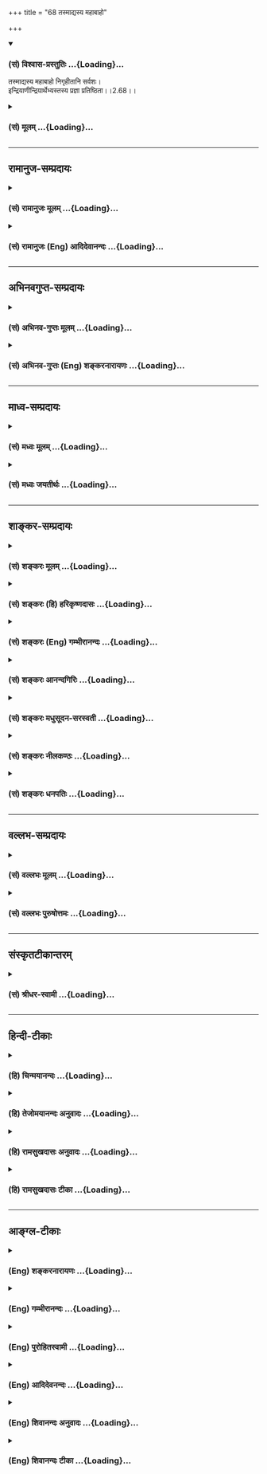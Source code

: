 +++
title = "68 तस्माद्यस्य महाबाहो"

+++
<div class="js_include" newlevelforh1="3" title="(सं) विश्वास-प्रस्तुतिः" unfilled url="/purANam/mahAbhAratam/06-bhIShma-parva/02-bhagavad-gItA-parva/saMskRtam/vishvAsa-prastutiH/02_sAnkhya-yogaH_sarva-/68_tasmAdyasya_mahAb.md">
<details open><summary><h3>(सं) विश्वास-प्रस्तुतिः ...{Loading}...</h3></summary>

तस्माद्यस्य महाबाहो निगृहीतानि सर्वशः।  
इन्द्रियाणीन्द्रियार्थेभ्यस्तस्य प्रज्ञा प्रतिष्ठिता।।2.68।।
</details>
</div>
<div class="js_include collapsed" newlevelforh1="3" title="(सं) मूलम्" unfilled url="/purANam/mahAbhAratam/06-bhIShma-parva/02-bhagavad-gItA-parva/saMskRtam/mUlam/02_sAnkhya-yogaH_sarva-/68_tasmAdyasya_mahAb.md">
<details><summary><h3>(सं) मूलम् ...{Loading}...</h3></summary>

तस्माद्यस्य महाबाहो निगृहीतानि सर्वशः।  
इन्द्रियाणीन्द्रियार्थेभ्यस्तस्य प्रज्ञा प्रतिष्ठिता।।2.68।।
</details>
</div>


_________________
## रामानुज-सम्प्रदायः
<div class="js_include collapsed" newlevelforh1="3" title="(सं) रामानुजः मूलम्" unfilled url="/purANam/mahAbhAratam/06-bhIShma-parva/02-bhagavad-gItA-parva/saMskRtam/rAmAnujaH/mUlam/02_sAnkhya-yogaH_sarva-/68_tasmAdyasya_mahAb.md">
<details><summary><h3>(सं) रामानुजः मूलम् ...{Loading}...</h3></summary>

।।2.68।।**तस्माद्** उक्तेन प्रकारेण शुभाश्रये मयि निविष्टमनसो **यस्य
इन्द्रियाणि इन्द्रियार्थेभ्यः सर्वशो निगृहीतानि तस्य** एव आत्मनि
**प्रज्ञा प्रतिष्ठिता** भवति।  
एवं नियतेन्द्रियस्य प्रसन्नमनसः सिद्धिम् आह  

</details>
</div>
<div class="js_include collapsed" newlevelforh1="3" title="(सं) रामानुजः (Eng) आदिदेवानन्दः" unfilled url="/purANam/mahAbhAratam/06-bhIShma-parva/02-bhagavad-gItA-parva/saMskRtam/rAmAnujaH/english/AdidevAnandaH/02_sAnkhya-yogaH_sarva-/68_tasmAdyasya_mahAb.md">
<details><summary><h3>(सं) रामानुजः (Eng) आदिदेवानन्दः ...{Loading}...</h3></summary>

2.68 Therefore, in the way described above, he whose mind is focussed on
Me the auspicious object for meditation, and whose senses are thery
restrained from sense-objects in everyway, in his mind alone wisdom is
firmly set. Sri Krsna now speaks of the state of attainment by one whose
senses are subdued and whose mind is serene.

</details>
</div>


_________________
## अभिनवगुप्त-सम्प्रदायः
<div class="js_include collapsed" newlevelforh1="3" title="(सं) अभिनव-गुप्तः मूलम्" unfilled url="/purANam/mahAbhAratam/06-bhIShma-parva/02-bhagavad-gItA-parva/saMskRtam/abhinava-guptaH/mUlam/02_sAnkhya-yogaH_sarva-/68_tasmAdyasya_mahAb.md">
<details><summary><h3>(सं) अभिनव-गुप्तः मूलम् ...{Loading}...</h3></summary>

।।2.66 2.70।। रागद्वेषेत्यादि प्रतिष्ठितेत्यन्तम्। यस्तु मनसो नियामकः स
विषयान् सेवमानोऽपि न क्रोधादिकल्लोलैरभिभूयते इति स एव स्थितप्रज्ञो
योगीति तात्पर्यम्।  

</details>
</div>
<div class="js_include collapsed" newlevelforh1="3" title="(सं) अभिनव-गुप्तः (Eng) शङ्करनारायणः" unfilled url="/purANam/mahAbhAratam/06-bhIShma-parva/02-bhagavad-gItA-parva/saMskRtam/abhinava-guptaH/english/shankaranArAyaNaH/02_sAnkhya-yogaH_sarva-/68_tasmAdyasya_mahAb.md">
<details><summary><h3>(सं) अभिनव-गुप्तः (Eng) शङ्करनारायणः ...{Loading}...</h3></summary>

2.64-68 Raga-dvesa-etc. upto pratisthita. Here the purport is this : He,
who controls his mind, is not tossed by the waves of wrath etc., even
while he is enjoying the sense-objects; hence he alone is a man of Yoga,
a man-of-stabilized-intellect. Extraordinary is the man of Yoga, even
while he is attending to the worldly business. While examining this
point, the characteristics mark of his (man of Yoga), is briefly related
by the Supreme Lord-

</details>
</div>


_________________
## माध्व-सम्प्रदायः
<div class="js_include collapsed" newlevelforh1="3" title="(सं) मध्वः मूलम्" unfilled url="/purANam/mahAbhAratam/06-bhIShma-parva/02-bhagavad-gItA-parva/saMskRtam/madhvaH/mUlam/02_sAnkhya-yogaH_sarva-/68_tasmAdyasya_mahAb.md">
<details><summary><h3>(सं) मध्वः मूलम् ...{Loading}...</h3></summary>

।।2.68।। तस्मात्सर्वात्मना निगृहीतेन्द्रिय एव ज्ञानीति निगमयति।
तस्मादिति।  

</details>
</div>
<div class="js_include collapsed" newlevelforh1="3" title="(सं) मध्वः जयतीर्थः" unfilled url="/purANam/mahAbhAratam/06-bhIShma-parva/02-bhagavad-gItA-parva/saMskRtam/madhvaH/jayatIrthaH/02_sAnkhya-yogaH_sarva-/68_tasmAdyasya_mahAb.md">
<details><summary><h3>(सं) मध्वः जयतीर्थः ...{Loading}...</h3></summary>

।।2.68।। अत्र परमं प्रमेयं ज्ञानिलक्षणं प्रकृतं तस्यासम्भवपरिहाराय
ज्ञानस्य महाप्रयत्नसाध्येन्द्रियनिग्रहसाध्यत्वं  
  
च तत्र कस्यायमुपसंहार इति न ज्ञायतेऽत आह  **तस्मादि**ति। ज्ञानी जायत
इति शेषः। यत एवं निगृहीतेन्द्रियस्यैव प्रसादः प्रसादवत एव युक्तिः
युक्तिमत एव श्रवणमननाभ्यां तत्त्वज्ञानं तत्त्वज्ञानवत
एवापरोक्षज्ञानसाधनं ध्यानं नान्यथा तस्मादित्यर्थः।  

</details>
</div>


_________________
## शाङ्कर-सम्प्रदायः
<div class="js_include collapsed" newlevelforh1="3" title="(सं) शङ्करः मूलम्" unfilled url="/purANam/mahAbhAratam/06-bhIShma-parva/02-bhagavad-gItA-parva/saMskRtam/shankaraH/mUlam/02_sAnkhya-yogaH_sarva-/68_tasmAdyasya_mahAb.md">
<details><summary><h3>(सं) शङ्करः मूलम् ...{Loading}...</h3></summary>

।।2.68।।  
  
इन्द्रियाणां प्रवृत्तौ दोष उपपादितो यस्मात् **तस्मात् यस्य** यतेः हे
**महाबाहो निगृहीतानि सर्वशः** सर्वप्रकारैः मानसादिभेदैः **इन्द्रियाणि
इन्द्रियार्थेभ्यः** शब्दादिभ्यः **तस्य प्रज्ञा प्रतिष्ठिता।।  
योऽयं लौकिको वैदिकश्च व्यवहारः स उत्पन्नविवेकज्ञानस्य स्थितप्रज्ञस्य
अविद्याकार्यत्वात् अविद्यानिवृत्तौ निवर्तते अविद्यायाश्च विद्याविरोधात्
निवृत्तिः इत्येतमर्थं स्फुटीकुर्वन् आह  
  
**

</details>
</div>
<div class="js_include collapsed" newlevelforh1="3" title="(सं) शङ्करः (हि) हरिकृष्णदासः" unfilled url="/purANam/mahAbhAratam/06-bhIShma-parva/02-bhagavad-gItA-parva/saMskRtam/shankaraH/hindI/harikRShNadAsaH/02_sAnkhya-yogaH_sarva-/68_tasmAdyasya_mahAb.md">
<details><summary><h3>(सं) शङ्करः (हि) हरिकृष्णदासः ...{Loading}...</h3></summary>

।।2.68।। यततो ह्यपि इस श्लोकसे प्रतिपादित अर्थकी अनेक प्रकारसे उपपत्ति
बतलाकर उस अभिप्रायको सिद्ध करके अब उसका उपसंहार करते हैं  
  
क्योंकि इन्द्रियोंकी प्रवृत्तिमें दोष सिद्ध किया जा चुका है इसलिये हे
महाबाहो जिस साधककी इन्द्रियाँ अपनेअपने शब्दादि विषयोंसे सब प्रकारसे
अर्थात् मानसिक आदि भेदोंसे निगृहीत की जा चुकी हैं ( वशमें की हुई हैं )
उसकी बुद्धि प्रतिष्ठित है।  

</details>
</div>
<div class="js_include collapsed" newlevelforh1="3" title="(सं) शङ्करः (Eng) गम्भीरानन्दः" unfilled url="/purANam/mahAbhAratam/06-bhIShma-parva/02-bhagavad-gItA-parva/saMskRtam/shankaraH/english/gambhIrAnandaH/02_sAnkhya-yogaH_sarva-/68_tasmAdyasya_mahAb.md">
<details><summary><h3>(सं) शङ्करः (Eng) गम्भीरानन्दः ...{Loading}...</h3></summary>

2.68 Since the evils arising from the activities of the organs have been
described, tasmat, therefore; mahabaho, O mighty-armed one; tasya, his,
the sannyasin's; prajna, wisdom; pratisthita, becomes established;
yasya, whose; indriyani, organs; sarvasah, in all their varieties,
differentiated as mind etc.; nigrhitani, are withdrawn;
indriya-arthhyah, from their objects such as sound etc. In the case of a
man of steady wisdom in whom has arisen discriminating knowledge, those
which are these ordinary and Vedic dealings cease on the eradication of
ignorance, they being effects of ignorance. And ignorance ceases because
it is opposed to Knowledge. For clarifying this idea, the Lord says:

</details>
</div>
<div class="js_include collapsed" newlevelforh1="3" title="(सं) शङ्करः आनन्दगिरिः" unfilled url="/purANam/mahAbhAratam/06-bhIShma-parva/02-bhagavad-gItA-parva/saMskRtam/shankaraH/AnandagiriH/02_sAnkhya-yogaH_sarva-/68_tasmAdyasya_mahAb.md">
<details><summary><h3>(सं) शङ्करः आनन्दगिरिः ...{Loading}...</h3></summary>

।।2.68।। यततो हीत्यादिश्लोकाभ्यामुक्तस्यैवार्थस्य प्रकृतश्लोकाभ्यामपि
कथ्यमानत्वादस्ति पुनरुक्तिरित्याशङ्क्य परिहरति **यततो हीत्यादिना।**
ध्यायतो विषयानित्यादिनोपपत्तिवचनमुन्नेयम्।
तच्छब्दापेक्षितार्थोक्तिद्वारा श्लोकमवतारयति **इन्द्रियाणामिति।**
असमाहितेन मनसा यस्मादनुविधीयमानानीन्द्रियाणि प्रसह्य प्रज्ञामपहरन्ति
तस्मादिति योजना।  

</details>
</div>
<div class="js_include collapsed" newlevelforh1="3" title="(सं) शङ्करः मधुसूदन-सरस्वती" unfilled url="/purANam/mahAbhAratam/06-bhIShma-parva/02-bhagavad-gItA-parva/saMskRtam/shankaraH/madhusUdana-sarasvatI/02_sAnkhya-yogaH_sarva-/68_tasmAdyasya_mahAb.md">
<details><summary><h3>(सं) शङ्करः मधुसूदन-सरस्वती ...{Loading}...</h3></summary>

।।2.68।। हि यस्मादेवं सर्वशः सर्वाणि समनस्कानि। हे महाबाहो इति संबोधयन्  
  
सर्वशत्रुनिवारणक्षमत्वादिन्द्रियशत्रुनिवारणेऽपि त्वं क्षमोऽसीति सूचयति।
स्पष्टमन्यत्। तस्येति सिद्धस्य साधकस्य च परामर्शः। इन्द्रियसंयमयस्य
स्थितप्रज्ञंप्रति लक्षणत्वस्य मुमुक्षुंप्रति प्रज्ञासाधनत्वस्य
चोपसंहरणीयत्वात्।  

</details>
</div>
<div class="js_include collapsed" newlevelforh1="3" title="(सं) शङ्करः नीलकण्ठः" unfilled url="/purANam/mahAbhAratam/06-bhIShma-parva/02-bhagavad-gItA-parva/saMskRtam/shankaraH/nIlakaNThaH/02_sAnkhya-yogaH_sarva-/68_tasmAdyasya_mahAb.md">
<details><summary><h3>(सं) शङ्करः नीलकण्ठः ...{Loading}...</h3></summary>

।।2.68।। यततो ह्यपीत्यत्रोपक्रान्तमर्थं बहुधोपपाद्योपसंहरति
**तस्मादिति।** यस्मादिन्द्रियाधीनं मनो मनोनुगा च प्रज्ञा तस्मात् हे
महाबाहो यस्य यतेरिन्द्रियाणि सर्वशः सर्वप्रकारेण स्वकारणेन मनसा
सहितानीति यावत्। इन्द्रियार्थेभ्यः शब्दादिभ्यो निगृहीतानि भवन्ति तस्य
प्रज्ञा प्रतिष्ठितेति विद्धि।  

</details>
</div>
<div class="js_include collapsed" newlevelforh1="3" title="(सं) शङ्करः धनपतिः" unfilled url="/purANam/mahAbhAratam/06-bhIShma-parva/02-bhagavad-gItA-parva/saMskRtam/shankaraH/dhanapatiH/02_sAnkhya-yogaH_sarva-/68_tasmAdyasya_mahAb.md">
<details><summary><h3>(सं) शङ्करः धनपतिः ...{Loading}...</h3></summary>

।।2.68।। उपसंहरति **तस्मादिति।** महाबाहुभ्यां शत्रून्विजित्य यथा
राज्यस्य प्रतिष्ठितत्वं शूरैः संपाद्यते एवं
विवेकिभिरिन्द्रियशत्रून्जित्वा प्रज्ञाप्रतिष्ठितत्वमिति सूचयन्संबोधयति
हे महाबाहो इति।  

</details>
</div>


_________________
## वल्लभ-सम्प्रदायः
<div class="js_include collapsed" newlevelforh1="3" title="(सं) वल्लभः मूलम्" unfilled url="/purANam/mahAbhAratam/06-bhIShma-parva/02-bhagavad-gItA-parva/saMskRtam/vallabhaH/mUlam/02_sAnkhya-yogaH_sarva-/68_tasmAdyasya_mahAb.md">
<details><summary><h3>(सं) वल्लभः मूलम् ...{Loading}...</h3></summary>

।।2.68।। उक्तमुपसंहरति तस्मादिति। हे क्रियाशक्तियुक्त यस्येन्द्रियाणि
सर्वशः इन्द्रियार्थेभ्यो विषयेभ्यो निगृहीतानि तस्य प्रज्ञा
प्रतिष्ठिताऽवसेया। स तादृशो लक्ष्यत इत्यर्थः। सम्बोधनेन त्वमपि
महाबाहुभ्यां इममिन्द्रियनिग्रहणं कुरुष्वेति सूचितम्।  

</details>
</div>
<div class="js_include collapsed" newlevelforh1="3" title="(सं) वल्लभः पुरुषोत्तमः" unfilled url="/purANam/mahAbhAratam/06-bhIShma-parva/02-bhagavad-gItA-parva/saMskRtam/vallabhaH/puruShottamaH/02_sAnkhya-yogaH_sarva-/68_tasmAdyasya_mahAb.md">
<details><summary><h3>(सं) वल्लभः पुरुषोत्तमः ...{Loading}...</h3></summary>

  
  
।।2.68।। तस्मात् सर्वथेन्द्रियनिग्रहकर्तुरेव प्रज्ञा प्रतिष्ठिता
भवतीत्याह तस्मादिति। यस्मादिन्द्रियनिग्रहाभावे प्रज्ञा नश्यति तस्मात्
यस्य इन्द्रियार्थेभ्यो विषयेभ्य इन्द्रियाणि निगृहीतानि तस्य प्रज्ञा
प्रतिष्ठिता भवतीत्यर्थः। महाबाहो इति सम्बोधनेन तथाकरणसामर्थ्यं
ज्ञापितम्।  
  
  
  

</details>
</div>


_________________
## संस्कृतटीकान्तरम्
<div class="js_include collapsed" newlevelforh1="3" title="(सं) श्रीधर-स्वामी" unfilled url="/purANam/mahAbhAratam/06-bhIShma-parva/02-bhagavad-gItA-parva/saMskRtam/shrIdhara-svAmI/02_sAnkhya-yogaH_sarva-/68_tasmAdyasya_mahAb.md">
<details><summary><h3>(सं) श्रीधर-स्वामी ...{Loading}...</h3></summary>

।।2.68।। इन्द्रियसंयमस्य स्थितप्रज्ञत्वसाधनत्वलक्षणत्वं प्रोक्तमुपसंहरति
**यस्मादिति।** प्रतिष्ठिता भवतीत्यर्थः। लक्षणत्वोपसंहारे तस्य प्रज्ञा
प्रतिष्ठिता ज्ञातव्येत्यर्थः। महाबाहो इति संबोधनं वैरिनिग्रहसमर्थस्य
तवात्रापि सामर्थ्यं भवेदिति सूचयति।  

</details>
</div>


_________________
## हिन्दी-टीकाः
<div class="js_include collapsed" newlevelforh1="3" title="(हि) चिन्मयानन्दः" unfilled url="/purANam/mahAbhAratam/06-bhIShma-parva/02-bhagavad-gItA-parva/hindI/chinmayAnandaH/02_sAnkhya-yogaH_sarva-/68_tasmAdyasya_mahAb.md">
<details><summary><h3>(हि) चिन्मयानन्दः ...{Loading}...</h3></summary>

।।2.68।। किसी सिद्धांत को समझाते समय पर्याप्त तर्क प्रस्तुत किये बिना हम
अन्तिम निष्कर्ष को प्रकट नहीं करते चाहे वह निष्कर्ष कितना ही स्वीकार
करने योग्य क्यों न हो। इसी को ध्यान में रखते हुए श्रीकृष्ण अर्जुन को
आवश्यक तर्क देने के बाद इस श्लोक में इस निष्कर्ष पर पहुँचते हैं कि केवल
अश्रु विलाप और शोक के अतिरिक्त किसी उच्चतर वस्तु की अपेक्षा यदि हम जीवन
में करते हैं तो संयमपूर्ण जीवन ही जीने योग्य है। इन्द्रियों के विषयों से
जिसकी इन्द्रियाँ पूर्णत वश में होती हैं वही पुरुष वास्तव में स्थितप्रज्ञ
है।  
इन्द्रियों को वश में रखने का अर्थ यह नहीं समझना चाहिए कि ज्ञानी पुरुष की
इन्द्रियाँ निरुपयोगी हो जाती हैं जिससे वह किसी प्रकार विषय ग्रहण ही न कर
सके इन्द्रियों की दुर्बलता ज्ञान का लक्षण नहीं। इसका अर्थ केवल यह है कि
विषयों के ग्रहण करने से उसके मन की शान्ति में कोई विघ्न नहीं आ सकता उसे
कोई विचलित नहीं कर सकता। अज्ञानी पुरुष इन्द्रियों का दास होता है जबकि
स्थितप्रज्ञ पुरुष उनका स्वामी।  
ज्ञानी के लक्षण को स्पष्ट करते हुए भगवान् आगे कहते हैं  

</details>
</div>
<div class="js_include collapsed" newlevelforh1="3" title="(हि) तेजोमयानन्दः अनुवादः" unfilled url="/purANam/mahAbhAratam/06-bhIShma-parva/02-bhagavad-gItA-parva/hindI/tejomayAnandaH/anuvAdaH/02_sAnkhya-yogaH_sarva-/68_tasmAdyasya_mahAb.md">
<details><summary><h3>(हि) तेजोमयानन्दः अनुवादः ...{Loading}...</h3></summary>

।।2.68।। इसलिये; हे महाबाहो जिस पुरुष की इन्द्रियाँ सब प्रकार इन्द्रियों
के विषयों के वश में की हुई होती हैं; उसकी बुद्धि स्थिर होती है।।  
  

</details>
</div>
<div class="js_include collapsed" newlevelforh1="3" title="(हि) रामसुखदासः अनुवादः" unfilled url="/purANam/mahAbhAratam/06-bhIShma-parva/02-bhagavad-gItA-parva/hindI/rAmasukhadAsaH/anuvAdaH/02_sAnkhya-yogaH_sarva-/68_tasmAdyasya_mahAb.md">
<details><summary><h3>(हि) रामसुखदासः अनुवादः ...{Loading}...</h3></summary>

।।2.68।। इसलिये हे महाबाहो ! जिस मनुष्यकी इन्द्रियाँ इन्द्रियोंके
विषयोंसे सर्वथा निगृहीत (वशमें की हुई) हैं, उसकी बुद्धि स्थिर है।

</details>
</div>
<div class="js_include collapsed" newlevelforh1="3" title="(हि) रामसुखदासः टीका" unfilled url="/purANam/mahAbhAratam/06-bhIShma-parva/02-bhagavad-gItA-parva/hindI/rAmasukhadAsaH/TIkA/02_sAnkhya-yogaH_sarva-/68_tasmAdyasya_mahAb.md">
<details><summary><h3>(हि) रामसुखदासः टीका ...{Loading}...</h3></summary>

2.68।।***व्याख्या--*'तस्माद्यस्य ৷৷. प्रज्ञा प्रतिष्ठिता'--**साठवें
श्लोकसे मन और इन्द्रियोंको वशमें करनेका जो विषय चला आ रहा है, उसका
उपसंहार करते हुए **'तस्मात्'** पदसे कहते हैं कि जिसके मन और
इन्द्रियोंमें संसारका आकर्षण नहीं रहा है, उसकी बुद्धि प्रतिष्ठित है।  
यहाँ**'सर्वशः'**पद देनेका तात्पर्य है कि संसारके साथ व्यवहार करते हुए
अथवा एकान्तमें चिन्तन करते हुए किसी भी अवस्थामें उसकी इन्द्रियाँ
भोगोंमें, विषयोंमें प्रवृत्त नहीं होतीं। व्यवहारकालमें कितने ही विषय
उसके सम्पर्कमें क्यों न आ जायँ, पर वे विषय उसको विचलित नहीं कर सकते।
उसका मन भी इन्द्रियके साथ मिलकर उसकी बुद्धिको विचलित नहीं कर सकता। जैसे
पहाड़को कोई डिगा नहीं सकता, ऐसे ही उसकी बुद्धिमें इतनी दृढ़ता आ जाती है
कि उसको मन किसी भी अवस्थामें डिगा नहीं सकता। कारण कि उसके मनमें विषयोंका
महत्व नहीं रहा।  
**'निगृहीतानि'**का तात्पर्य है कि इन्द्रियाँ विषयोंसे पूरी तरहसे वशमें
की हुई है अर्थात् विषयोंमें उनका लेशमात्र भी राग, आसक्ति, खिंचाव नहीं
रहा है। जैसे साँपके दाँत निकाल दिये जायँ, तो फिर उसमें जहर नहीं रहता। वह
किसीको काट भी लेता है तो उसका कोई असर नहीं होता। ऐसे ही इन्द्रियोंको
रागद्वेषसे रहित कर देना ही मानो उनके जहरीले दाँत निकाल देना है। फिर उन
इन्द्रियोंमें यह ताकत नहीं रहती कि वे साधकको पतनके मार्गमें ले जायँ।  
इस श्लोकका तात्पर्य यह है कि साधकको दृढ़तासे यह निश्चय कर लेना चाहिये कि
मेरा लक्ष्य परमात्माकी प्राप्ति करना है भोग भोगना और संग्रह करना मेरा
लक्ष्य नहीं है। अगर ऐसी सावधानी साधकमें निरन्तर बनी रहे तो उसकी बुद्धि
स्थिर हो जायगी।  
  
***सम्बन्ध--***जिसकी इन्द्रियाँ सर्वथा वशमें हैं, उसमें और साधारण
मनुष्योंमें क्या अन्तर है--इसे आगेके श्लोकमें बताते हैं।  


</details>
</div>


_________________
## आङ्ग्ल-टीकाः
<div class="js_include collapsed" newlevelforh1="3" title="(Eng) शङ्करनारायणः" unfilled url="/purANam/mahAbhAratam/06-bhIShma-parva/02-bhagavad-gItA-parva/english/shankaranArAyaNaH/02_sAnkhya-yogaH_sarva-/68_tasmAdyasya_mahAb.md">
<details><summary><h3>(Eng) शङ्करनारायणः ...{Loading}...</h3></summary>

2.68. Therefore, O mighty-armed one, the intellect of that person is
stabilized, all of whose sense-organs, starting from sense-objects have
been well restrained.

</details>
</div>
<div class="js_include collapsed" newlevelforh1="3" title="(Eng) गम्भीरानन्दः" unfilled url="/purANam/mahAbhAratam/06-bhIShma-parva/02-bhagavad-gItA-parva/english/gambhIrAnandaH/02_sAnkhya-yogaH_sarva-/68_tasmAdyasya_mahAb.md">
<details><summary><h3>(Eng) गम्भीरानन्दः ...{Loading}...</h3></summary>

2.68 Therefore, O mighty-armed one, this wisdom becomes established
whose organs in all their varieties are withdrawn from their objects.

</details>
</div>
<div class="js_include collapsed" newlevelforh1="3" title="(Eng) पुरोहितस्वामी" unfilled url="/purANam/mahAbhAratam/06-bhIShma-parva/02-bhagavad-gItA-parva/english/purohitasvAmI/02_sAnkhya-yogaH_sarva-/68_tasmAdyasya_mahAb.md">
<details><summary><h3>(Eng) पुरोहितस्वामी ...{Loading}...</h3></summary>

2.68 Therefore, O Might-in-Arms, he who keeps his senses detached from
their objects - take it that his reason is purified.

</details>
</div>
<div class="js_include collapsed" newlevelforh1="3" title="(Eng) आदिदेवनन्दः" unfilled url="/purANam/mahAbhAratam/06-bhIShma-parva/02-bhagavad-gItA-parva/english/AdidevanandaH/02_sAnkhya-yogaH_sarva-/68_tasmAdyasya_mahAb.md">
<details><summary><h3>(Eng) आदिदेवनन्दः ...{Loading}...</h3></summary>

2.68 Therefore, O mighty-armed, he whose senses are restrained from
going after their objects on all sides, his wisdom is firmly set.

</details>
</div>
<div class="js_include collapsed" newlevelforh1="3" title="(Eng) शिवानन्दः अनुवादः" unfilled url="/purANam/mahAbhAratam/06-bhIShma-parva/02-bhagavad-gItA-parva/english/shivAnandaH/anuvAdaH/02_sAnkhya-yogaH_sarva-/68_tasmAdyasya_mahAb.md">
<details><summary><h3>(Eng) शिवानन्दः अनुवादः ...{Loading}...</h3></summary>

2.68 Therefore, O mighty-armed Arjuna, his knowledge is steady whose
senses are completely restrained from sense-objects.

</details>
</div>
<div class="js_include collapsed" newlevelforh1="3" title="(Eng) शिवानन्दः टीका" unfilled url="/purANam/mahAbhAratam/06-bhIShma-parva/02-bhagavad-gItA-parva/english/shivAnandaH/TIkA/02_sAnkhya-yogaH_sarva-/68_tasmAdyasya_mahAb.md">
<details><summary><h3>(Eng) शिवानन्दः टीका ...{Loading}...</h3></summary>

2.68 तस्मात् therefore; यस्य whose; महाबाहो O mightyarmed; निगृहीतानि
restrained; सर्वशः completely; इन्द्रियाणि the senses; इन्द्रियार्थेभ्यः
from the senseobjects; तस्य his; प्रज्ञा knowledge; प्रतिष्ठिता is
steady.Commentary When the senses are completely controlled; the mind
cannot wander wildly in the sensual grooves. It becomes steady like the
lamp in a windless place. The Yogi is now established in the Self and
his knowledge is steady. (Cf.III.7).

</details>
</div>
